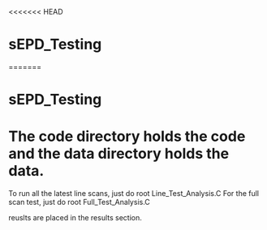 <<<<<<< HEAD
# sEPD_Testing
=======
# sEPD_Testing

# The code directory holds the code and the data directory holds the data.

To run all the latest line scans, just do root Line_Test_Analysis.C
For the full scan test, just do root Full_Test_Analysis.C

reuslts are placed in the results section. 

